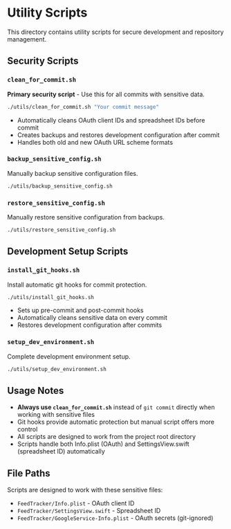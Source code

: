 # Utility Scripts

This directory contains utility scripts for secure development and repository management.

## Security Scripts

### `clean_for_commit.sh`
**Primary security script** - Use this for all commits with sensitive data.
```bash
./utils/clean_for_commit.sh "Your commit message"
```
- Automatically cleans OAuth client IDs and spreadsheet IDs before commit
- Creates backups and restores development configuration after commit
- Handles both old and new OAuth URL scheme formats

### `backup_sensitive_config.sh`
Manually backup sensitive configuration files.
```bash
./utils/backup_sensitive_config.sh
```

### `restore_sensitive_config.sh`
Manually restore sensitive configuration from backups.
```bash
./utils/restore_sensitive_config.sh
```

## Development Setup Scripts

### `install_git_hooks.sh`
Install automatic git hooks for commit protection.
```bash
./utils/install_git_hooks.sh
```
- Sets up pre-commit and post-commit hooks
- Automatically cleans sensitive data on every commit
- Restores development configuration after commits

### `setup_dev_environment.sh`
Complete development environment setup.
```bash
./utils/setup_dev_environment.sh
```

## Usage Notes

- **Always use `clean_for_commit.sh`** instead of `git commit` directly when working with sensitive files
- Git hooks provide automatic protection but manual script offers more control
- All scripts are designed to work from the project root directory
- Scripts handle both Info.plist (OAuth) and SettingsView.swift (spreadsheet ID) automatically

## File Paths

Scripts are designed to work with these sensitive files:
- `FeedTracker/Info.plist` - OAuth client ID
- `FeedTracker/SettingsView.swift` - Spreadsheet ID
- `FeedTracker/GoogleService-Info.plist` - OAuth secrets (git-ignored)